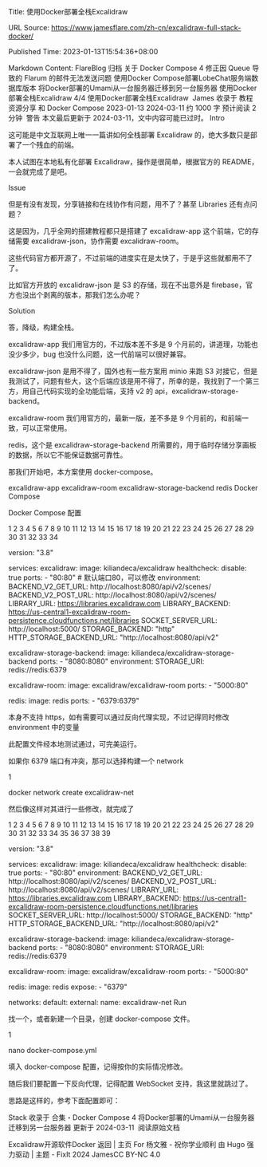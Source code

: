 Title: 使用Docker部署全栈Excalidraw

URL Source: https://www.jamesflare.com/zh-cn/excalidraw-full-stack-docker/

Published Time: 2023-01-13T15:54:36+08:00

Markdown Content:
FlareBlog
 归档
 关于
Docker Compose
4
修正因 Queue 导致的 Flarum 的邮件无法发送问题
使用Docker Compose部署LobeChat服务端数据库版本
将Docker部署的Umami从一台服务器迁移到另一台服务器
使用Docker部署全栈Excalidraw
4/4
使用Docker部署全栈Excalidraw
 James 收录于  教程  资源分享 和  Docker Compose
2023-01-13 2024-03-11 约 1000 字 预计阅读 2 分钟 
警告
本文最后更新于 2024-03-11，文中内容可能已过时。
Intro

这可能是中文互联网上唯一一篇讲如何全栈部署 Excalidraw 的，绝大多数只是部署了一个残血的前端。

本人试图在本地私有化部署 Excalidraw，操作是很简单，根据官方的 README，一会就完成了是吧。

Issue

但是有没有发现，分享链接和在线协作有问题，用不了？甚至 Libraries 还有点问题？

这是因为，几乎全网的搭建教程都只是搭建了 excalidraw-app 这个前端，它的存储需要 excalidraw-json，协作需要 excalidraw-room。

这些代码官方都开源了，不过前端的进度实在是太快了，于是乎这些就都用不了了。

比如官方开放的 excalidraw-json 是 S3 的存储，现在不出意外是 firebase，官方也没出个剥离的版本，那我们怎么办呢？

Solution

答，降级，构建全栈。

excalidraw-app 我们用官方的，不过版本差不多是 9 个月前的，讲道理，功能也没少多少，bug 也没什么问题，这一代前端可以很好兼容。

excalidraw-json 是用不得了，国外也有一些方案用 minio 来跑 S3 对接它，但是我测试了，问题有些大，这个后端应该是用不得了，所幸的是，我找到了一个第三方，用自己代码实现的全功能后端，支持 v2 的 api，excalidraw-storage-backend。

excalidraw-room 我们用官方的，最新一版，差不多是 9 个月前的，和前端一致，可以正常使用。

redis，这个是 excalidraw-storage-backend 所需要的，用于临时存储分享画板的数据，所以它不能保证数据可靠性。

那我们开始吧，本方案使用 docker-compose。

excalidraw-app
excalidraw-room
excalidraw-storage-backend
redis
Docker Compose

Docker Compose 配置

 1
 2
 3
 4
 5
 6
 7
 8
 9
10
11
12
13
14
15
16
17
18
19
20
21
22
23
24
25
26
27
28
29
30
31
32
33
34

	
version: "3.8"

services:
  excalidraw:
    image: kiliandeca/excalidraw
    healthcheck:
      disable: true
    ports:
      - "80:80" # 默认端口80，可以修改
    environment:
      BACKEND_V2_GET_URL: http://localhost:8080/api/v2/scenes/
      BACKEND_V2_POST_URL: http://localhost:8080/api/v2/scenes/
      LIBRARY_URL: https://libraries.excalidraw.com
      LIBRARY_BACKEND: https://us-central1-excalidraw-room-persistence.cloudfunctions.net/libraries
      SOCKET_SERVER_URL: http://localhost:5000/
      STORAGE_BACKEND: "http"
      HTTP_STORAGE_BACKEND_URL: "http://localhost:8080/api/v2"

  excalidraw-storage-backend:
    image: kiliandeca/excalidraw-storage-backend
    ports:
      - "8080:8080"
    environment:
      STORAGE_URI: redis://redis:6379

  excalidraw-room:
    image: excalidraw/excalidraw-room
    ports:
      - "5000:80"

  redis:
    image: redis
    ports:
      - "6379:6379"

本身不支持 https，如有需要可以通过反向代理实现，不过记得同时修改 environment 中的变量

此配置文件经本地测试通过，可完美运行。

如果你 6379 端口有冲突，那可以选择构建一个 network

1

	
docker network create excalidraw-net

然后像这样对其进行一些修改，就完成了

 1
 2
 3
 4
 5
 6
 7
 8
 9
10
11
12
13
14
15
16
17
18
19
20
21
22
23
24
25
26
27
28
29
30
31
32
33
34
35
36
37
38
39

	
version: "3.8"

services:
  excalidraw:
    image: kiliandeca/excalidraw
    healthcheck:
      disable: true
    ports:
      - "80:80"
    environment:
      BACKEND_V2_GET_URL: http://localhost:8080/api/v2/scenes/
      BACKEND_V2_POST_URL: http://localhost:8080/api/v2/scenes/
      LIBRARY_URL: https://libraries.excalidraw.com
      LIBRARY_BACKEND: https://us-central1-excalidraw-room-persistence.cloudfunctions.net/libraries
      SOCKET_SERVER_URL: http://localhost:5000/
      STORAGE_BACKEND: "http"
      HTTP_STORAGE_BACKEND_URL: "http://localhost:8080/api/v2"

  excalidraw-storage-backend:
    image: kiliandeca/excalidraw-storage-backend
    ports:
      - "8080:8080"
    environment:
      STORAGE_URI: redis://redis:6379

  excalidraw-room:
    image: excalidraw/excalidraw-room
    ports:
      - "5000:80"

  redis:
    image: redis
    expose:
      - "6379"

networks:
  default:
    external:
      name: excalidraw-net
Run

找一个，或者新建一个目录，创建 docker-compose 文件。

1

	
nano docker-compose.yml

填入 docker-compose 配置，记得按你的实际情况修改。

随后我们要配置一下反向代理，记得配置 WebSocket 支持，我这里就跳过了。

思路是这样的，参考下面配置即可：

Stack
收录于  合集・Docker Compose 4
将Docker部署的Umami从一台服务器迁移到另一台服务器
更新于 2024-03-11 
阅读原始文档
  
Excalidraw开源软件Docker
返回 | 主页
For 杨文雅 - 祝你学业顺利
由 Hugo 强力驱动 | 主题 - FixIt
 2024 JamesCC BY-NC 4.0
